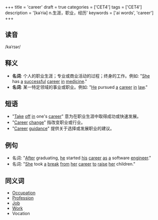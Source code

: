 +++
title = 'career'
draft = true
categories = ['CET4']
tags = ['CET4']
description = '[kəˈriə] n.生涯，职业，经历'
keywords = ['ai words', 'career']
+++

## 读音
/kəˈrɪər/

## 释义
- **名词**: 个人的职业生涯；专业或商业活动的过程；终身的工作。例如: "[She](/post/she/) has [a](/post/a/) [successful](/post/successful/) [career](/post/career/) [in](/post/in/) [medicine](/post/medicine/)."
- **名词**: 某一特定领域的事业或职业。例如: "[He](/post/he/) pursued [a](/post/a/) [career](/post/career/) [in](/post/in/) [law](/post/law/)."

## 短语
- "[Take](/post/take/) [off](/post/off/) [in](/post/in/) one's [career](/post/career/)" 意为在职业生涯中取得成功或快速发展。
- "[Career](/post/career/) [change](/post/change/)" 指改变职业或行业。
- "[Career](/post/career/) [guidance](/post/guidance/)" 提供关于选择或发展职业的建议。

## 例句
- 名词: "[After](/post/after/) graduating, [he](/post/he/) started [his](/post/his/) [career](/post/career/) [as](/post/as/) [a](/post/a/) software [engineer](/post/engineer/)."
- 名词: "[She](/post/she/) took [a](/post/a/) [break](/post/break/) [from](/post/from/) [her](/post/her/) [career](/post/career/) [to](/post/to/) [raise](/post/raise/) [her](/post/her/) children."

## 同义词
- [Occupation](/post/occupation/)
- [Profession](/post/profession/)
- [Job](/post/job/)
- [Work](/post/work/)
- Vocation
